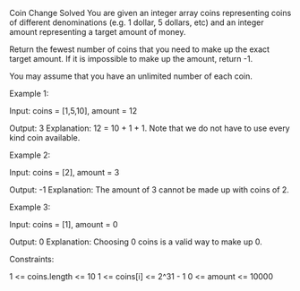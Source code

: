 Coin Change
Solved 
You are given an integer array coins representing coins of different denominations (e.g. 1 dollar, 5 dollars, etc) and an integer amount representing a target amount of money.

Return the fewest number of coins that you need to make up the exact target amount. If it is impossible to make up the amount, return -1.

You may assume that you have an unlimited number of each coin.

Example 1:

Input: coins = [1,5,10], amount = 12

Output: 3
Explanation: 12 = 10 + 1 + 1. Note that we do not have to use every kind coin available.

Example 2:

Input: coins = [2], amount = 3

Output: -1
Explanation: The amount of 3 cannot be made up with coins of 2.

Example 3:

Input: coins = [1], amount = 0

Output: 0
Explanation: Choosing 0 coins is a valid way to make up 0.

Constraints:

1 <= coins.length <= 10
1 <= coins[i] <= 2^31 - 1
0 <= amount <= 10000

